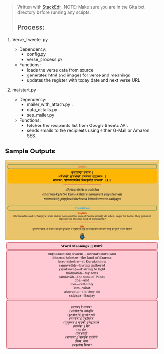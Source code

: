 
> Written with [StackEdit](https://stackedit.io/).
NOTE: Make sure you are in the Gita bot directory before running any scripts. 
> ## Process:
 1. Verse_Tweeter.py
	- Dependency:
		* config.py
		* verse_process.py
	- Functions:
		* loads the verse data from source
		* generates html and images for verse and meanings
		* updates the register with today date and next verse URL
		 
2. mailstart.py
	- Dependency:
		- mailer_with_attach.py : 
		- data_details.py
		- ses_mailer.py
	- Functions:
		- fetches the recipients list from Google Sheets API.
		- sends emails to the recipients using either G-Mail or Amazon SES.

## Sample Outputs

![](quote.jpeg)
![](meaning.jpeg)
